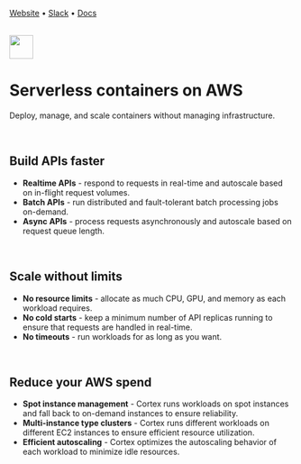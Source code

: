 [Website](https://www.cortex.dev) • [Slack](https://community.cortex.dev) • [Docs](https://docs.cortex.dev)

<br>

<img src='https://s3-us-west-2.amazonaws.com/cortex-public/logo.png' height='42'>

<br>

# Serverless containers on AWS

Deploy, manage, and scale containers without managing infrastructure.

<br>

## Build APIs faster

* **Realtime APIs** - respond to requests in real-time and autoscale based on in-flight request volumes.
* **Batch APIs** - run distributed and fault-tolerant batch processing jobs on-demand.
* **Async APIs** - process requests asynchronously and autoscale based on request queue length.

<br>

## Scale without limits

* **No resource limits** - allocate as much CPU, GPU, and memory as each workload requires.
* **No cold starts** - keep a minimum number of API replicas running to ensure that requests are handled in real-time.
* **No timeouts** - run workloads for as long as you want.

<br>

## Reduce your AWS spend

* **Spot instance management** - Cortex runs workloads on spot instances and fall back to on-demand instances to ensure reliability.
* **Multi-instance type clusters** - Cortex runs different workloads on different EC2 instances to ensure efficient resource utilization.
* **Efficient autoscaling** - Cortex optimizes the autoscaling behavior of each workload to minimize idle resources.
